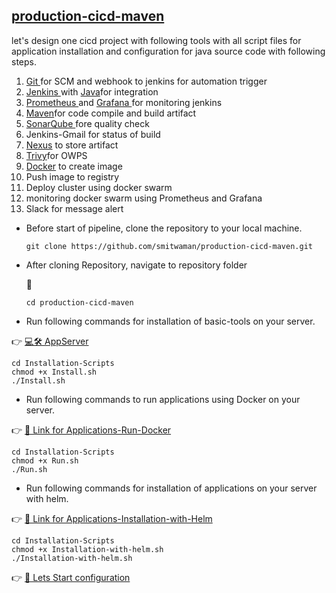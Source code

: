 ## [production-cicd-maven](https://github.com/smitwaman/production-cicd-maven.git)

let's design one cicd project with following tools with all script files for application installation and configuration for java source code with following steps.

1. [Git ](https://github.com/smitwaman/production-cicd-maven/blob/main/Installation-Scripts/Git.sh)for SCM and webhook to jenkins for automation trigger
2. [Jenkins ](https://github.com/smitwaman/production-cicd-maven/blob/main/Installation-Scripts/Jenkins.sh) with [Java](https://github.com/smitwaman/production-cicd-maven/blob/main/Installation-Scripts/Java.sh)for integration
3. [Prometheus ](https://github.com/smitwaman/production-cicd-maven/blob/main/Installation-Scripts/Prometheus.sh)and [Grafana ](https://github.com/smitwaman/production-cicd-maven/blob/main/Installation-Scripts/Grafana.sh)for monitoring jenkins
4. [Maven](https://github.com/smitwaman/production-cicd-maven/blob/main/Installation-Scripts/Maven.sh)for code compile and build artifact
5. [SonarQube ](https://github.com/smitwaman/production-cicd-maven/blob/main/Installation-Scripts/SonarQube.sh)fore quality check 
6. Jenkins-Gmail for status of build
7. [Nexus](https://github.com/smitwaman/production-cicd-maven/blob/main/Installation-Scripts/Nexus.sh) to store artifact
8. [Trivy](https://github.com/smitwaman/production-cicd-maven/blob/main/Installation-Scripts/Trivy.sh )for OWPS
9. [Docker](https://github.com/smitwaman/production-cicd-maven/blob/main/Installation-Scripts/Docker.sh) to create image
10. Push image to registry
11. Deploy cluster using docker swarm
12. monitoring docker swarm using Prometheus and Grafana
13. Slack for message alert

- Before start of pipeline, clone the repository to your local machine.

  ```
  git clone https://github.com/smitwaman/production-cicd-maven.git

  ```
 - After cloning Repository, navigate to repository folder

   📂 
 
   ```
   cd production-cicd-maven
   ```



- Run following commands for installation of basic-tools on your server.

 👉 [💻🛠️ AppServer](Stage-1-appserver.md)
   ```
cd Installation-Scripts
chmod +x Install.sh
./Install.sh

  ```




- Run following commands to run applications using Docker on your server.

👉 [🔗 Link for Applications-Run-Docker](https://github.com/smitwaman/production-cicd-maven/blob/main/Installation-Scripts/Run.sh)

   ```
cd Installation-Scripts
chmod +x Run.sh
./Run.sh
  ```



- Run following commands for installation of applications on your server with helm.
 
 👉 [🔗 Link for Applications-Installation-with-Helm](https://github.com/smitwaman/production-cicd-maven/blob/main/Installation-Scripts/Installation-with-helm.sh)
  
  ```
cd Installation-Scripts
chmod +x Installation-with-helm.sh
./Installation-with-helm.sh
  ```

 👉 [🔗 Lets Start configuration](Outline.md)





